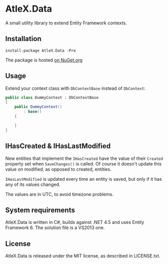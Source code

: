 AtleX.Data
==========

A small utility library to extend Entity Framework contexts.

## Installation

```
install-package AtleX.Data -Pre
```

The package is hosted [on NuGet.org](https://www.nuget.org/packages/AtleX.Data/)

## Usage

Extend your context class with `DbContextBase` instead of `DbContext`:

```csharp
public class DummyContext : DbContextBase
{
	public DummyContext()
		: base()
	{

	}
}
```

## IHasCreated & IHasLastModified

New entities that implement the `IHasCreated` have the value of their `Created` property set
when `SaveChanges()` is called. Of course it doesn't update this value on modified, as opposed 
to created, entities.

`IHasLastModified` is updated every time an entity is saved, but only if it has any of its values
changed.

The values are in UTC, to avoid timezone problems.

## System requirements

AtleX.Data is written in C#, builds against .NET 4.5 and uses Entity Framework 6. The solution file is a
VS2013 one.

## License

AtleX.Data is released under the MIT license, as described in LICENSE.txt.